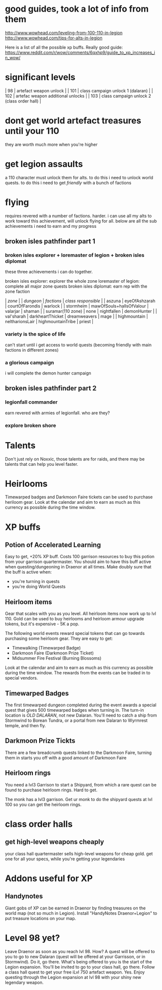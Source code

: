 # good guides, took a lot of info from them
http://www.wowhead.com/leveling-from-100-110-in-legion
http://www.wowhead.com/tips-for-alts-in-legion

Here is a list of all the possible xp buffs. Really good guide:
https://www.reddit.com/r/wow/comments/6qxhp9/guide_to_xp_increases_in_wow/

# significant levels
| 98  | artefact weapon unlock |
| 101 | class campaign unlock 1 (dalaran) |
| 102 | artefac weapon additional unlocks |
| 103 | class campaign unlock 2 (class order hall) |

# dont get world artefact treasures until your 110
they are worth much more when you're higher

# get legion assaults
a 110 character must unlock them for alts.
to do this i need to unlock world quests.
to do this i need to get _friendly_ with a bunch of factions

# flying
requires revered with a number of factions. harder.
i can use all my alts to work toward this achievement, will unlock
flying for all.
below are all the sub achievements i need to earn and my progress

## broken isles pathfinder part 1
### broken isles explorer + loremaster of legion + broken isles diplomat
these three achievements i can do together.

broken isles explorer: explorer the whole zone
loremaster of legion: complete all major zone quests
broken isles diplomat: earn rep with the zone faction

| *zone* | | *dungeon* | *factions* | *class responsible* |
| aszuna | eyeOfAshzarah | courtOfFarondis | warlock |
| stormheim | mawOfSouls+hallsOfValour | valarjar | shaman |
| suramar(110 zone) | none |  nightfallen | demonHunter |
| val'sharah | darkheartThicket | dreamweavers | mage |
| highmountain | neltharionsLair | highmountainTribe | priest |

### variety is the spice of life
can't start until i get access to world quests (becoming friendly with main factions in different zones)

### a glorious campaign
i will complete the demon hunter campaign

## broken isles pathfinder part 2
### legionfall commander
earn revered with armies of legionfall. who are they? 
### explore broken shore

# Talents
Don't just rely on Noxxic, those talents are for raids, and there may be talents
that can help you level faster.

# Heirlooms
Timewarped badges and Darkmoon Faire tickets can be used to purchase heriloom
gear.
Look at the calendar and aim to earn as much as this currency as possible during
the time window.

# XP buffs
## Potion of Accelerated Learning
Easy to get, +20% XP buff.
Costs 100 garrison resources to buy this potion from your garrison quartermaster.
You should aim to have this buff active when questing/dungeoning in Draenor at all times.
Make doubly sure that the buff is active when:
- you're turning in quests
- you're doing World Quests

## Heirloom items
Gear that scales with you as you level. All heirloom items now work up to lvl 110.
Gold can be used to buy heirlooms and heirloom armour upgrade tokens, but it's expensive - 5K a pop.

The following world events reward special tokens that can go towards purchasing some heirloom gear. They are easy to get:
- Timewalking (Timewarped Badge)
- Darkmoon Faire (Darkmoon Prize Ticket)
- Midsummer Fire Festival (Burning Blossoms)

Look at the calendar and aim to earn as much as this currency as possible during the time window.
The rewards from the events can be traded in to special vendors.

## Timewarped Badges
The first timewarped dungeon completed during the event awards a special quest
that gives 500 timewarped badges when turning in.
The turn-in location is *OLD DALARAN*, not new Dalaran. You'll need to catch
a ship from Stormwind to Borean Tundra, or a portal from new Dalaran to
Wyrmrest temple, and then fly.

## Darkmoon Prize Tickts
There are a few breadcrumb quests linked to the Darkmoon Faire, turning them in starts you off
with a good amount of Darkmoon Faire

## Heirloom rings
You need a lvl3 Garrison to start a Shipyard, from which a rare quest can be found
to purchase heirloom rings. Hard to get.

The monk has a lvl3 garrison.
Get ur monk to do the shipyard quests at lvl 100 so you can get the
heirloom rings.

# class order halls
## get high-level weapons cheaply
your class hall quartermaster sells high-level weapons for cheap gold. get one for all your specs,
while you're getting your legendaries

# Addons useful for XP
## Handynotes
Giant gobs of XP can be earned in Draenor by finding treasures on the world map (not so much in Legion).
Install "HandyNotes Draenor+Legion" to put treasure locations on your map.

# Level 98 yet?
Leave Draenor as soon as you reach lvl 98.
How? A quest will be offered to you to go to new Dalaran (quest will be offered at your Garrisson, or in Stormwind). 
Do it, go there. What's being offered to you is the start of the Legion expansion.
You'll be invited to go to your class hall, go there.
Follow a class hall quest to get your free iLvl 750 artefact weapon. Yes.
Enjoy questing through the Legion expansion at lvl 98 with your shiny new legendary weapon.
